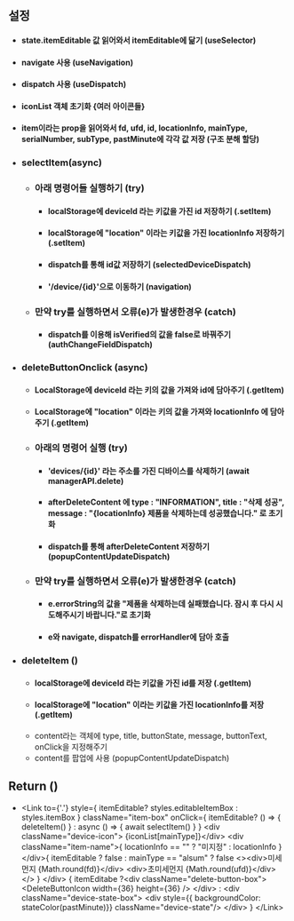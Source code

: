 ## 설정
- #### state.itemEditable 값  읽어와서 itemEditable에 닮기 (useSelector)
- #### navigate 사용 (useNavigation)
- #### dispatch 사용 (useDispatch)
- #### iconList 객체 초기화 {여러 아이콘들}
- #### item이라는 prop을 읽어와서 fd, ufd, id, locationInfo, mainType, serialNumber, subType, pastMinute에 각각 값 저장 (구조 분해 할당)
- ### selectItem(async)
	- ### 아래 명령어들 실행하기 (try)
		- #### localStorage에 deviceId 라는 키값을 가진 id 저장하기 (.setItem)
		- #### localStorage에 "location" 이라는 키값을 가진 locationInfo 저장하기 (.setItem)
		- #### dispatch를 통해 id값 저장하기 (selectedDeviceDispatch)
		- #### '/device/{id}'으로 이동하기 (navigation)
	- ### 만약 try를 실행하면서 오류(e)가 발생한경우 (catch)
		- #### dispatch를 이용해 isVerified의 값을 false로 바꿔주기 (authChangeFieldDispatch)
- ### deleteButtonOnclick (async)
	- #### LocalStorage에 deviceId 라는 키의 값을 가져와 id에 담아주기 (.getItem)
	- #### LocalStorage에 "location" 이라는  키의 값을 가져와 locationInfo 에 담아주기 (.getItem)
	- ### 아래의 명령어 실행 (try)
		- #### 'devices/{id}' 라는 주소를 가진 디바이스를 삭제하기 (await managerAPI.delete)
		- #### afterDeleteContent 에 type : "INFORMATION", title  : "삭제 성공", message : "{locationInfo} 제품을 삭제하는데 성공했습니다." 로 초기화
		- #### dispatch를 통해 afterDeleteContent 저장하기 (popupContentUpdateDispatch)
	- ### 만약 try를 실행하면서 오류(e)가 발생한경우 (catch)
		- #### e.errorString의 값을 "제품을 삭제하는데 실패했습니다. 잠시 후 다시 시도해주시기 바랍니다."로 초기화
		- #### e와 navigate, dispatch를 errorHandler에 담아 호출
- ### deleteItem ()
	- #### localStorage에 deviceId 라는 키값을 가진 id를 저장 (.getItem)
	- #### localStorage에 "location" 이라는 키값을 가진 locationInfo를 저장 (.getItem)
	- content라는 객체에 type, title, buttonState, message, buttonText, onClick을 지정해주기
	- content를 팝업에 사용 (popupContentUpdateDispatch)
## Return ()
- \<Link to={'.'} style={ itemEditable? styles.editableItemBox : styles.itemBox }
className="item-box"
onClick={ itemEditable? () => { deleteItem() } : async () => { await selectItem() } }
\<div className="device-icon">
{iconList[mainType]}\</div>
\<div className="item-name">{
locationInfo == ""
? "미지정"
: locationInfo
}
\</div>{
itemEditable ? false : mainType == "alsum" ? false
<>\<div>미세먼지 {Math.round(fd)}\</div>
\<div>초미세먼지 {Math.round(ufd)}\</div>
\</>
}
\</div>
{
itemEditabe
?\<div className="delete-button-box">
\<DeleteButtonIcon
width={36}
height={36}
/>
\</div> :
\<div className="device-state-box">
\<div style={{ backgroundColor: stateColor(pastMinute)}} className="device-state"/>
\</div>
}
\</Link>